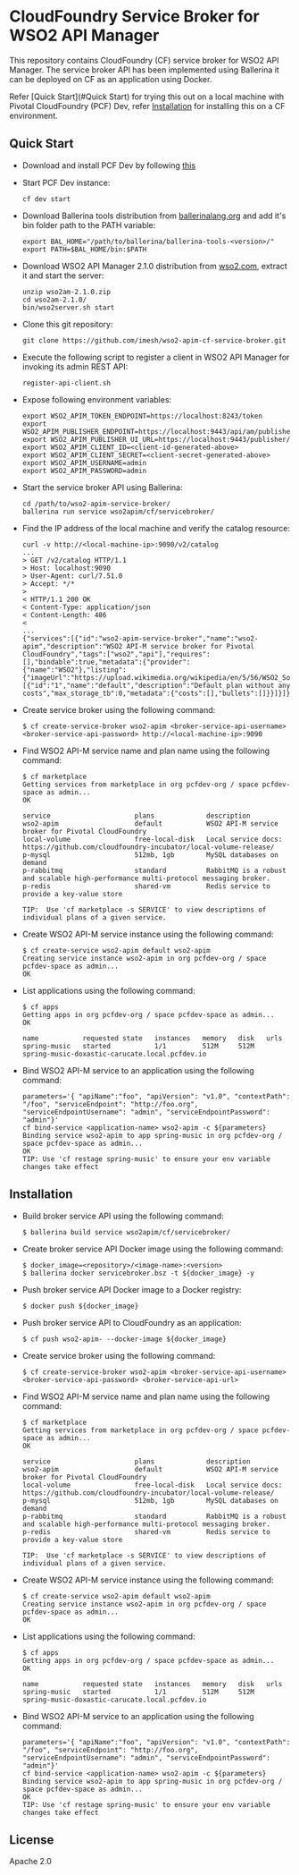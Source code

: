 # CloudFoundry Service Broker for WSO2 API Manager

This repository contains CloudFoundry (CF) service broker for WSO2 API Manager. The service broker API has been implemented using Ballerina it can be deployed on CF as an application using Docker.

Refer [Quick Start](#Quick Start) for trying this out on a local machine with Pivotal CloudFoundry (PCF) Dev, refer [Installation](#Installation) for installing this on a CF environment.

## Quick Start

- Download and install PCF Dev by following [this](https://pivotal.io/platform/pcf-tutorials/getting-started-with-pivotal-cloud-foundry-dev/install-pcf-dev)

- Start PCF Dev instance:
  
  ```
  cf dev start
  ```

- Download Ballerina tools distribution from [ballerinalang.org](https://ballerinalang.org/) and add it's bin folder path to the PATH variable:
  
  ````
  export BAL_HOME="/path/to/ballerina/ballerina-tools-<version>/"
  export PATH=$BAL_HOME/bin:$PATH
  ````

- Download WSO2 API Manager 2.1.0 distribution from [wso2.com](http://wso2.com/api-management/), extract it and start the server:
   
  ````
  unzip wso2am-2.1.0.zip
  cd wso2am-2.1.0/
  bin/wso2server.sh start
  ````

- Clone this git repository:
  
  ````
  git clone https://github.com/imesh/wso2-apim-cf-service-broker.git
  ````

- Execute the following script to register a client in WSO2 API Manager for invoking its admin REST API:

  ````
  register-api-client.sh
  ````

- Expose following environment variables:

  ````
  export WSO2_APIM_TOKEN_ENDPOINT=https://localhost:8243/token
  export WSO2_APIM_PUBLISHER_ENDPOINT=https://localhost:9443/api/am/publisher
  export WSO2_APIM_PUBLISHER_UI_URL=https://localhost:9443/publisher/
  export WSO2_APIM_CLIENT_ID=<client-id-generated-above>
  export WSO2_APIM_CLIENT_SECRET=<client-secret-generated-above>
  export WSO2_APIM_USERNAME=admin
  export WSO2_APIM_PASSWORD=admin
  ````

- Start the service broker API using Ballerina:
   
  ````
  cd /path/to/wso2-apim-service-broker/
  ballerina run service wso2apim/cf/servicebroker/
  ````

- Find the IP address of the local machine and verify the catalog resource:

  ````
  curl -v http://<local-machine-ip>:9090/v2/catalog
  ...
  > GET /v2/catalog HTTP/1.1
  > Host: localhost:9090
  > User-Agent: curl/7.51.0
  > Accept: */*
  >
  < HTTP/1.1 200 OK
  < Content-Type: application/json
  < Content-Length: 486
  <
  ...
  {"services":[{"id":"wso2-apim-service-broker","name":"wso2-apim","description":"WSO2 API-M service broker for Pivotal CloudFoundry","tags":["wso2","api"],"requires":[],"bindable":true,"metadata":{"provider":{"name":"WSO2"},"listing":{"imageUrl":"https://upload.wikimedia.org/wikipedia/en/5/56/WSO2_Software_Logo.png"}},"plan_updateable":false,"plans":[{"id":"1","name":"default","description":"Default plan without any costs","max_storage_tb":0,"metadata":{"costs":[],"bullets":[]}}]}]}
  ````

- Create service broker using the following command:

  ````
  $ cf create-service-broker wso2-apim <broker-service-api-username> <broker-service-api-password> http://<local-machine-ip>:9090
  ````
  
- Find WSO2 API-M service name and plan name using the following command:

  ````
  $ cf marketplace
  Getting services from marketplace in org pcfdev-org / space pcfdev-space as admin...
  OK
  
  service                     plans             description
  wso2-apim                   default           WSO2 API-M service broker for Pivotal CloudFoundry
  local-volume                free-local-disk   Local service docs: https://github.com/cloudfoundry-incubator/local-volume-release/
  p-mysql                     512mb, 1gb        MySQL databases on demand
  p-rabbitmq                  standard          RabbitMQ is a robust and scalable high-performance multi-protocol messaging broker.
  p-redis                     shared-vm         Redis service to provide a key-value store
  
  TIP:  Use 'cf marketplace -s SERVICE' to view descriptions of individual plans of a given service.
  ````
  
- Create WSO2 API-M service instance using the following command:
 
  ````
  $ cf create-service wso2-apim default wso2-apim
  Creating service instance wso2-apim in org pcfdev-org / space pcfdev-space as admin...
  OK
  ````
  
- List applications using the following command:

  ````
  $ cf apps
  Getting apps in org pcfdev-org / space pcfdev-space as admin...
  OK
    
  name           requested state   instances   memory   disk   urls
  spring-music   started           1/1         512M     512M   spring-music-doxastic-carucate.local.pcfdev.io
  ````
  
- Bind WSO2 API-M service to an application using the following command:

  ````
  parameters='{ "apiName":"foo", "apiVersion": "v1.0", "contextPath": "/foo", "serviceEndpoint": "http://foo.org", "serviceEndpointUsername": "admin", "serviceEndpointPassword": "admin"}'
  cf bind-service <application-name> wso2-apim -c ${parameters}
  Binding service wso2-apim to app spring-music in org pcfdev-org / space pcfdev-space as admin...
  OK
  TIP: Use 'cf restage spring-music' to ensure your env variable changes take effect
  ````

## Installation

- Build broker service API using the following command:
  
  ````
  $ ballerina build service wso2apim/cf/servicebroker/
  ````
  
- Create broker service API Docker image using the following command:

  ````
  $ docker_image=<repository>/<image-name>:<version>
  $ ballerina docker servicebroker.bsz -t ${docker_image} -y 
  ````
  
- Push broker service API Docker image to a Docker registry:

  ````
  $ docker push ${docker_image}
  ````
  
- Push broker service API to CloudFoundry as an application:

  ````
  $ cf push wso2-apim- --docker-image ${docker_image}
  ````
  
- Create service broker using the following command:

  ````
  $ cf create-service-broker wso2-apim <broker-service-api-username> <broker-service-api-password> <broker-service-api-url>
  ````
  
- Find WSO2 API-M service name and plan name using the following command:

  ````
  $ cf marketplace
  Getting services from marketplace in org pcfdev-org / space pcfdev-space as admin...
  OK
  
  service                     plans             description
  wso2-apim                   default           WSO2 API-M service broker for Pivotal CloudFoundry
  local-volume                free-local-disk   Local service docs: https://github.com/cloudfoundry-incubator/local-volume-release/
  p-mysql                     512mb, 1gb        MySQL databases on demand
  p-rabbitmq                  standard          RabbitMQ is a robust and scalable high-performance multi-protocol messaging broker.
  p-redis                     shared-vm         Redis service to provide a key-value store
  
  TIP:  Use 'cf marketplace -s SERVICE' to view descriptions of individual plans of a given service.
  ````
  
- Create WSO2 API-M service instance using the following command:
 
  ````
  $ cf create-service wso2-apim default wso2-apim
  Creating service instance wso2-apim in org pcfdev-org / space pcfdev-space as admin...
  OK
  ````
  
- List applications using the following command:

  ````
  $ cf apps
  Getting apps in org pcfdev-org / space pcfdev-space as admin...
  OK
    
  name           requested state   instances   memory   disk   urls
  spring-music   started           1/1         512M     512M   spring-music-doxastic-carucate.local.pcfdev.io
  ````
  
- Bind WSO2 API-M service to an application using the following command:

  ````
  parameters='{ "apiName":"foo", "apiVersion": "v1.0", "contextPath": "/foo", "serviceEndpoint": "http://foo.org", "serviceEndpointUsername": "admin", "serviceEndpointPassword": "admin"}'
  cf bind-service <application-name> wso2-apim -c ${parameters}
  Binding service wso2-apim to app spring-music in org pcfdev-org / space pcfdev-space as admin...
  OK
  TIP: Use 'cf restage spring-music' to ensure your env variable changes take effect
  ````
  
## License

Apache 2.0